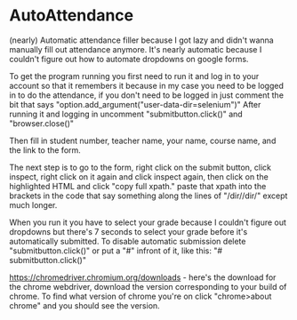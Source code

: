 # AutoAttendance
(nearly) Automatic attendance filler because I got lazy and didn't wanna manually fill out attendance anymore. It's nearly automatic because I couldn't figure out how to automate dropdowns on google forms.

To get the program running you first need to run it and log in to your account so that it remembers it because in my case you need to be logged in to do the attendance, if you don't need to be logged in just comment the bit that says "option.add_argument("user-data-dir=selenium")" After running it and logging in uncomment "submitbutton.click()" and "browser.close()" 

Then fill in student number, teacher name, your name, course name, and the link to the form. 

The next step is to go to the form, right click on the submit button, click inspect, right click on it again and click inspect again, then click on the highlighted HTML and click "copy full xpath." paste that xpath into the brackets in the code that say something along the lines of "/dir/<body>/dir/" except much longer.

When you run it you have to select your grade because I couldn't figure out dropdowns but there's 7 seconds to select your grade before it's automatically submitted. To disable automatic submission delete "submitbutton.click()" or put a "#" infront of it, like this: "# submitbutton.click()"

https://chromedriver.chromium.org/downloads - here's the download for the chrome webdriver, download the version corresponding to your build of chrome. To find what version of chrome you're on click "chrome>about chrome" and you should see the version.

